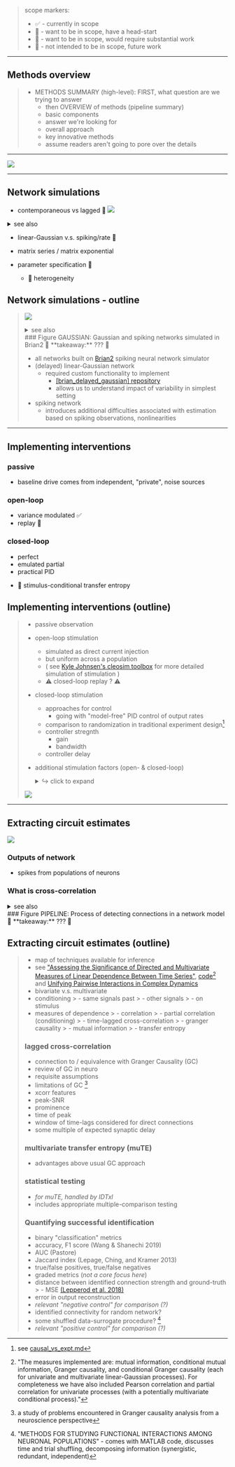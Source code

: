 > scope markers:
> - ✅ - currently in scope 
> - 💫 - want to be in scope, have a head-start
> - 🚀  - want to be in scope, would require substantial work
> - 🙈 - not intended to be in scope, future work

---
## Methods overview
>- METHODS SUMMARY (high-level): FIRST, what question are we trying to answer
>   - then OVERVIEW of methods (pipeline summary)
>   - basic components
>   - answer we're looking for
>   - overall approach
>   - key innovative methods
>   - assume readers aren't going to pore over the details

---
![](code/network_analysis/_demo_imgs/gaussian_snr_prediction_demo.png)


---
## Network simulations

- contemporaneous vs lagged 💫
![](figures/whiteboard/time_unrolled_representation.png)
<details><summary>see also</summary>

![](figures/whiteboard/concept_open_loop_contemporaneous.png)
![](figures/whiteboard/concept_time_resolved.png)
</details>


- linear-Gaussian v.s. spiking/rate 💫

- matrix series / matrix exponential


- parameter specification 💫
  - :rocket: heterogeneity

## Network simulations - outline
> <a name='figure-gaussian'></a>
> ![](figures/misc_figure_sketches/gaussian_vs_spiking_network_eg.png)
> <details><summary>see also</summary>
> 
> ![](figures/whiteboard/signal_aggregation.jpeg)
> </details>
> ### Figure GAUSSIAN: Gaussian and spiking networks simulated in Brian2
> 🥡 **takeaway:** ??? 🚧
> 
> - all networks built on [Brian2](https://elifesciences.org/articles/47314) spiking neural network simulator 
> - (delayed) linear-Gaussian network 
>   - required custom functionality to implement 
>     - [[brian_delayed_gaussian] repository ](https://github.com/awillats/brian_delayed_gaussian)
>     - allows us to understand impact of variability in simplest setting
> - spiking network 
>   - introduces additional difficulties associated with estimation based on spiking observations, nonlinearities
> 
> [^intv_type2]: see [causal_vs_expt.md](sketches_and_notation/intro-background/causal_vs_expt.md)


--- 

## Implementing interventions
### passive
- baseline drive comes from independent, "private", noise sources

### open-loop 
- variance modulated ✅ 
- replay 💫

### closed-loop
- perfect
- emulated partial
- practical PID

<!-- ## Implementing interventions (binary?) -->

- :rocket: stimulus-conditional transfer entropy 

## Implementing interventions (outline)
> - passive observation 
> - open-loop stimulation 
>   - simulated as direct current injection
>   - but uniform across a population 
>   - ( see [Kyle Johnsen's cleosim toolbox](https://cleosim.readthedocs.io/en/latest/index.html) for more detailed simulation of stimulation )
>   - ⚠️ closed-loop replay ? ⚠️ 
> - closed-loop stimulation
>   - approaches for control 
>     - going with "model-free" PID control of output rates
>   - comparison to randomization in traditional experiment design[^intv_type2]
>   - controller stregnth
>     - gain
>     - bandwidth
>   - controller delay
>   
> - additional stimulation factors (open- & closed-loop)
>   <details><summary> ↪️ click to expand </summary>
>   
>   - **stimulus location** 
>     - single-site
>     - multi-site
>     - location relative to features of network
>       - in-degree/out-degree
>       - upstream/downstream of hypothesized connection 
>   - stimulus intensity 
>     - expected mean output rate 
>     - frequency content 
>     </details>
>     
>     
> ![](figures/misc_figure_sketches/intervention_timeseries_flat.png)
> 

---
## Extracting circuit estimates 
<a name='figure-pipeline'></a>
![](figures/misc_figure_sketches/network_estimation_pipeline_sketch.png)

### Outputs of network 
- spikes from populations of neurons 

### What is cross-correlation
<details><summary> see also </summary>

![](figures/whiteboard/methods_xcorr_features.jpeg)
![](figures/whiteboard/methods_circuit_xcorr_sketch.png)
![](_archive/figure4a_sketch.png)
![](figures/misc_figure_sketches/data_xcorr_gaussian.png)
</details>
### Figure PIPELINE: Process of detecting connections in a network model
🥡 **takeaway:** ??? 🚧

## Extracting circuit estimates (outline)
> 
> - map of techniques available for inference
  > - see ["Assessing the Significance of Directed and Multivariate Measures of Linear Dependence Between Time Series"](https://arxiv.org/pdf/2003.03887.pdf), [code](https://github.com/olivercliff/assessing-linear-dependence)[^assess] and [Unifying Pairwise Interactions in Complex Dynamics](https://arxiv.org/abs/2201.11941)
  > - bivariate v.s. multivariate 
  > - conditioning
    > - same signals past 
    > - other signals 
    > - on stimulus
  > - measures of dependence 
    > - correlation
      > - partial correlation (conditioning)
      > - time-lagged cross-correlation
    > - granger causality
    > - mutual information
    > - transfer entropy
>     
> [^assess]: "The measures implemented are: mutual information, conditional mutual information, Granger causality, and conditional Granger causality (each for univariate and multivariate linear-Gaussian processes). For completeness we have also included Pearson correlation and partial correlation for univariate processes (with a potentially multivariate conditional process)."
> 
> ### lagged cross-correlation 
> - connection to / equivalence with Granger Causality (GC)
  > - review of GC in neuro
  > - requisite assumptions
  > - limitations of GC [^GC_problems]
> - xcorr features 
  > - peak-SNR
  > - prominence 
  > - time of peak
> - window of time-lags considered for direct connections
  > - some multiple of expected synaptic delay
> 
> [^GC_problems]: a study of problems encountered in Granger causality analysis from a neuroscience perspective
> 
> ### multivariate transfer entropy (muTE)
> - advantages above usual GC approach
> 
> ### statistical testing 
> - *for muTE, handled by IDTxl*
  > - includes appropriate multiple-comparison testing
> 
> ### Quantifying successful identification
> - binary "classification" metrics
  > - accuracy, F1 score (Wang & Shanechi 2019)
  > - AUC (Pastore)
  > - Jaccard index (Lepage, Ching, and Kramer 2013)
  > - true/false positives, true/false negatives 
> - graded metrics (*not a core focus here*)
  > - distance between identified connection strength and ground-truth
    > - MSE [(Lepperod et al. 2018)](https://www.biorxiv.org/content/10.1101/463760v2)
  > - error in output reconstruction
> - *relevant "negative control" for comparison (?)*
  > - identified connectivity for random network?
  > - some shuffled data-surrogate procedure? [^FC_methods]
> - *relevant "positive control" for comparison (?)*
> 
> [^FC_methods]: "METHODS FOR STUDYING FUNCTIONAL INTERACTIONS AMONG NEURONAL POPULATIONS" - comes with MATLAB code, discusses time and trial shuffling, decomposing information (synergistic, redundant, independent)
> 
